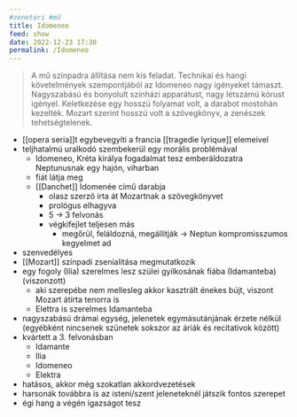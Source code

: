 ```yaml
---
#zenetöri #mű
title: Idomeneo
feed: show
date: 2022-12-23 17:30
permalink: /Idomeneo
---
```


> A mű színpadra állítása nem kis feladat. Technikai és hangi követelmények szempontjából az Idomeneo nagy igényeket támaszt. Nagyszabású és bonyolult színházi apparátust, nagy létszámú kórust igényel.
> Keletkezése egy hosszú folyamat volt, a darabot mostohán kezelték. Mozart szerint hosszú volt a szövegkönyv, a zenészek tehetségtelenek.

- [[opera seria]]t egybevegyíti a francia [[tragedie lyrique]] elemeivel
- teljhatalmú uralkodó szembekerül egy morális problémával
	- Idomeneo, Kréta királya fogadalmat tesz emberáldozatra Neptunusnak egy hajón, viharban
	- fiát látja meg
	- [[Danchet]] Idomenée című darabja
		- olasz szerző írta át Mozartnak a szövegkönyvet
		- prológus elhagyva
		- 5 -> 3 felvonás
		- végkifejlet teljesen más
			- megőrül, feláldozná, megállítják -> Neptun kompromisszumos kegyelmet ad
- szenvedélyes
- [[Mozart]] színpadi zsenialitása megmutatkozik
- egy fogoly (Ilia) szerelmes lesz szülei gyilkosának fiába (Idamanteba) (viszonzott)
	- aki szerepébe nem mellesleg akkor kasztrált énekes bújt, viszont Mozart átírta tenorra is
	- Elettra is szerelmes Idamanteba
- nagyszabású drámai egység, jelenetek egymásutánjának érzete nélkül (egyébként nincsenek szünetek sokszor az áriák és recitativok között)
- kvártett a 3. felvonásban
	- Idamante
	- Ilia
	- Idomeneo
	- Elektra
- hatásos, akkor még szokatlan akkordvezetések
- harsonák továbbra is az isteni/szent jeleneteknél játszik fontos szerepet
- égi hang a végén igazságot tesz